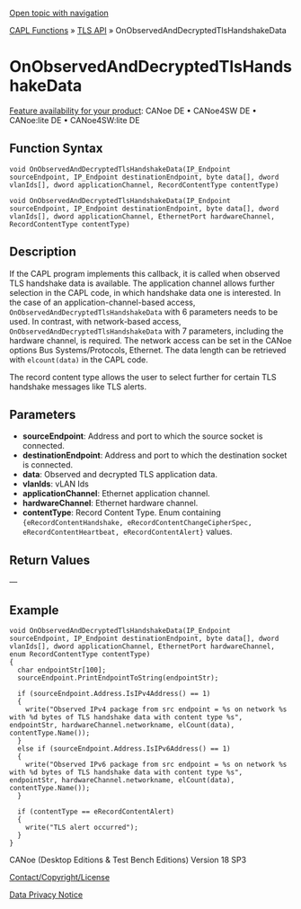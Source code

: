 [Open topic with navigation](../../../../../CANoeDEFamily.htm#Topics/CAPLFunctions/TLSAPI/EventProcedures/CAPLfunctionOnObservedAndDecryptedTlsHandshakeData.md)

[CAPL Functions](../../CAPLfunctions.md) » [TLS API](../CAPLfunctionsTLSOverview.md) » OnObservedAndDecryptedTlsHandshakeData

# OnObservedAndDecryptedTlsHandshakeData

[Feature availability for your product](../../../Shared/FeatureAvailability.md): CANoe DE • CANoe4SW DE • CANoe:lite DE • CANoe4SW:lite DE

## Function Syntax

```plaintext
void OnObservedAndDecryptedTlsHandshakeData(IP_Endpoint sourceEndpoint, IP_Endpoint destinationEndpoint, byte data[], dword vlanIds[], dword applicationChannel, RecordContentType contentType)
```

```plaintext
void OnObservedAndDecryptedTlsHandshakeData(IP_Endpoint sourceEndpoint, IP_Endpoint destinationEndpoint, byte data[], dword vlanIds[], dword applicationChannel, EthernetPort hardwareChannel, RecordContentType contentType)
```

## Description

If the CAPL program implements this callback, it is called when observed TLS handshake data is available. The application channel allows further selection in the CAPL code, in which handshake data one is interested. In the case of an application-channel-based access, `OnObservedAndDecryptedTlsHandshakeData` with 6 parameters needs to be used. In contrast, with network-based access, `OnObservedAndDecryptedTlsHandshakeData` with 7 parameters, including the hardware channel, is required. The network access can be set in the CANoe options Bus Systems/Protocols, Ethernet. The data length can be retrieved with `elcount(data)` in the CAPL code.

The record content type allows the user to select further for certain TLS handshake messages like TLS alerts.

## Parameters

- **sourceEndpoint**: Address and port to which the source socket is connected.
- **destinationEndpoint**: Address and port to which the destination socket is connected.
- **data**: Observed and decrypted TLS application data.
- **vlanIds**: vLAN Ids
- **applicationChannel**: Ethernet application channel.
- **hardwareChannel**: Ethernet hardware channel.
- **contentType**: Record Content Type. Enum containing `{eRecordContentHandshake, eRecordContentChangeCipherSpec, eRecordContentHeartbeat, eRecordContentAlert}` values.

## Return Values

—

## Example

```plaintext
void OnObservedAndDecryptedTlsHandshakeData(IP_Endpoint sourceEndpoint, IP_Endpoint destinationEndpoint, byte data[], dword vlanIds[], dword applicationChannel, EthernetPort hardwareChannel, enum RecordContentType contentType)
{
  char endpointStr[100];
  sourceEndpoint.PrintEndpointToString(endpointStr);

  if (sourceEndpoint.Address.IsIPv4Address() == 1)
  {
    write("Observed IPv4 package from src endpoint = %s on network %s with %d bytes of TLS handshake data with content type %s", endpointStr, hardwareChannel.networkname, elCount(data), contentType.Name());
  }
  else if (sourceEndpoint.Address.IsIPv6Address() == 1)
  {
    write("Observed IPv6 package from src endpoint = %s on network %s with %d bytes of TLS handshake data with content type %s", endpointStr, hardwareChannel.networkname, elCount(data), contentType.Name());
  }

  if (contentType == eRecordContentAlert)
  {
    write("TLS alert occurred");
  }
}
```

CANoe (Desktop Editions & Test Bench Editions) Version 18 SP3

[Contact/Copyright/License](../../../Shared/ContactCopyrightLicense.md)

[Data Privacy Notice](https://www.vector.com/int/en/company/get-info/privacy-policy/)
